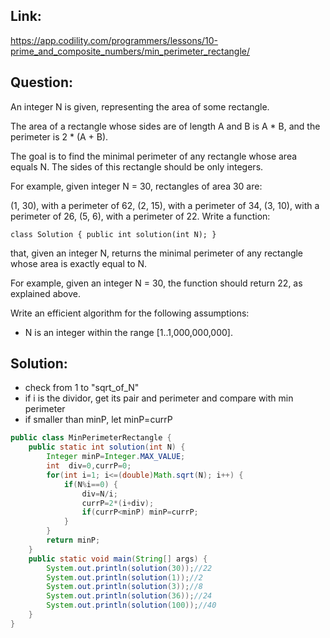 ## Link:
https://app.codility.com/programmers/lessons/10-prime_and_composite_numbers/min_perimeter_rectangle/
## Question:
An integer N is given, representing the area of some rectangle.

The area of a rectangle whose sides are of length A and B is A * B, and the perimeter is 2 * (A + B).

The goal is to find the minimal perimeter of any rectangle whose area equals N. The sides of this rectangle should be only integers.

For example, given integer N = 30, rectangles of area 30 are:

(1, 30), with a perimeter of 62,
(2, 15), with a perimeter of 34,
(3, 10), with a perimeter of 26,
(5, 6), with a perimeter of 22.
Write a function:

`class Solution { public int solution(int N); }`

that, given an integer N, returns the minimal perimeter of any rectangle whose area is exactly equal to N.

For example, given an integer N = 30, the function should return 22, as explained above.

Write an efficient algorithm for the following assumptions:

* N is an integer within the range [1..1,000,000,000].

## Solution:
*  check from 1 to "sqrt_of_N"
*  if i is the dividor, get its pair and perimeter and compare with min perimeter
*  if smaller than minP, let minP=currP

```java
public class MinPerimeterRectangle {
	public static int solution(int N) {
		Integer minP=Integer.MAX_VALUE;
		int  div=0,currP=0;
		for(int i=1; i<=(double)Math.sqrt(N); i++) {
			if(N%i==0) {
				div=N/i;
				currP=2*(i+div);
				if(currP<minP) minP=currP;
			}
		}
		return minP;
	}
	public static void main(String[] args) {
		System.out.println(solution(30));//22
		System.out.println(solution(1));//2
		System.out.println(solution(3));//8
		System.out.println(solution(36));//24
		System.out.println(solution(100));//40	
	}
}
```
